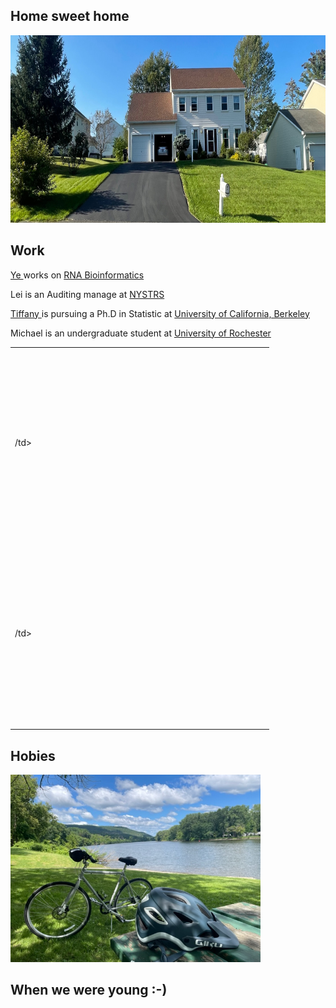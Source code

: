 
<html>
<body>
<h2> <b> Home sweet home </b> </h2>


<img src="House_19Runnel.jpg" alt="Ding home page" width="1200" height="300">



<h2> <b> Work </b> </h2>
<p> <a href="https://www.albany.edu/sph/faculty/ye-ding" > Ye </a>  works on <a href="https://sfoldrna.github.io"> RNA Bioinformatics </a></p>
<p> Lei is an Auditing manage at <a href="https://www.nystrs.org"> NYSTRS </a></p> 
<p> <a href="https://tiffanyding.github.io"> Tiffany  </a> is pursuing a Ph.D in Statistic at 
   <a href="https://statistics.berkeley.edu"> University of California, Berkeley  </a> </p>
<p> Michael is an undergraduate student at <a href="https://www.rochester.edu "> University of Rochester </a> </p>

<table>
  <tr>
    <td <img src="Ye_bike2.jpg" alt="Ding home page" width="400" height="300">/td>
  </tr>
  <tr>
    <td <img src="Ye_bike2.jpg" alt="Ding home page" width="400" height="300">/td>
  </tr>
</table>
  
<h2> <b> Hobies </b> </h2>
<img src="Ye_bike2.jpg" alt="Ding home page" width="400" height="300">

<h2> <b> When we were young :-) </b> </h2>

</body>
</html>
